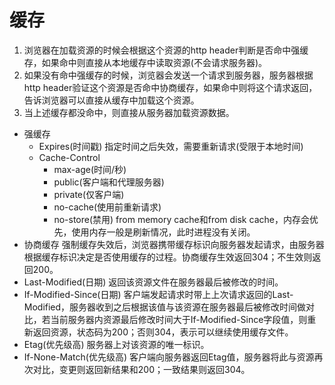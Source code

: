 # 缓存
1. 浏览器在加载资源的时候会根据这个资源的http header判断是否命中强缓存，如果命中则直接从本地缓存中读取资源(不会请求服务器)。
2. 如果没有命中强缓存的时候，浏览器会发送一个请求到服务器，服务器根据http header验证这个资源是否命中协商缓存，如果命中则将这个请求返回，告诉浏览器可以直接从缓存中加载这个资源。
3. 当上述缓存都没命中，则直接从服务器加载资源数据。
- 强缓存
    - Expires(时间戳)
	指定时间之后失效，需要重新请求(受限于本地时间)
    - Cache-Control
        - max-age(时间/秒)
        - public(客户端和代理服务器)
        - private(仅客户端)
        - no-cache(使用前重新请求)
        - no-store(禁用)
	from memory cache和from disk cache，内存会优先，使用内存一般是刷新情况，此时进程没有关闭。
- 协商缓存
	强制缓存失效后，浏览器携带缓存标识向服务器发起请求，由服务器根据缓存标识决定是否使用缓存的过程。协商缓存生效返回304；不生效则返回200。
- Last-Modified(日期)
	返回该资源文件在服务器最后被修改的时间。
- If-Modified-Since(日期)
	客户端发起请求时带上上次请求返回的Last-Modified，服务器收到之后根据该值与该资源在服务器最后被修改时间做对比，若当前服务器内资源最后修改时间大于If-Modified-Since字段值，则重新返回资源，状态码为200；否则304，表示可以继续使用缓存文件。
- Etag(优先级高)
	服务器上对该资源的唯一标识。
- If-None-Match(优先级高)
	客户端向服务器返回Etag值，服务器将此与资源再次对比，变更则返回新结果和200；一致结果则返回304。